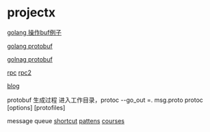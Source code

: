 # projectx

[golang 操作buf例子](http://gotaly.blog.51cto.com/8861157/1539119)

[golang protobuf](https://yryz.net/post/go-protobuf-usage.html)

[golnag protobuf](http://shanshanpt.github.io/2016/05/03/go-protobuf.html)

[rpc](http://www.ituring.com.cn/article/39053)
[rpc2](https://github.com/chai2010/protorpc)

[blog](http://www.cppblog.com/sunicdavy/archive/2015/10/16/212026.html)
	


protobuf 生成过程
进入工作目录，protoc --go_out =. msg.proto
protoc [options] [protofiles]



message queue 
[shortcut](http://www.enterpriseintegrationpatterns.com/patterns/messaging/toc.html)
[pattens](http://www.enterpriseintegrationpatterns.com/patterns/messaging/)
[courses](http://www.enterpriseintegrationpatterns.com/docs/jaoo_hohpeg_enterpriseintegrationpatterns.pdf)
